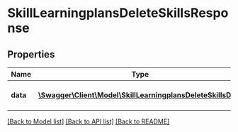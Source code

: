 # SkillLearningplansDeleteSkillsResponse

## Properties
Name | Type | Description | Notes
------------ | ------------- | ------------- | -------------
**data** | [**\Swagger\Client\Model\SkillLearningplansDeleteSkillsData**](SkillLearningplansDeleteSkillsData.md) | Results of the delete process | 

[[Back to Model list]](../README.md#documentation-for-models) [[Back to API list]](../README.md#documentation-for-api-endpoints) [[Back to README]](../README.md)


